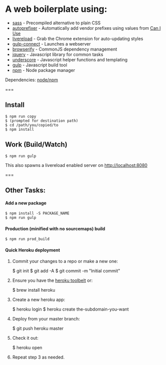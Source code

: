 # A web boilerplate using:

* [sass](http://sass-lang.com/) - Precompiled alternative to plain CSS
* [autoprefixer](https://github.com/postcss/autoprefixer-core) - Automatically add vendor prefixes using values from [Can I Use](http://caniuse.com/)
* [livereload](http://livereload.com/extensions/) - Grab the Chrome extension for auto-updating styles
* [gulp-connect](https://github.com/avevlad/gulp-connect) - Launches a webserver
* [browserify](http://browserify.org/) - CommonJS dependency management
* [jquery](http://jquery.com/) - Javascript library for common tasks
* [underscore](http://underscorejs.org/) - Javascript helper functions and templating
* [gulp](http://gulpjs.com/) - Javascript build tool
* [npm](https://www.npmjs.com/) - Node package manager

Dependencies: [node/npm](https://nodejs.org/)

===

## Install
	
	$ npm run copy
	$ (prompted for destination path)
	$ cd /path/you/copied/to
    $ npm install

## Work (Build/Watch)

    $ npm run gulp

This also spawns a livereload enabled server on [http://localhost:8080](http://localhost:8080)

===

## Other Tasks:

#### Add a new package

    $ npm install -S PACKAGE_NAME
    $ npm run gulp

#### Production (minified with no sourcemaps) build

    $ npm run prod_build

#### Quick Heroku deployment

1) Commit your changes to a repo or make a new one:

    $ git init
    $ git add -A
    $ git commit -m "Initial commit"

2) Ensure you have the [heroku toolbelt](https://toolbelt.heroku.com/) or:

	$ brew install heroku

3) Create a new heroku app:

    $ heroku login
    $ heroku create the-subdomain-you-want

3) Deploy from your master branch:

    $ git push heroku master

4) Check it out:

	$ heroku open

5) Repeat step 3 as needed.